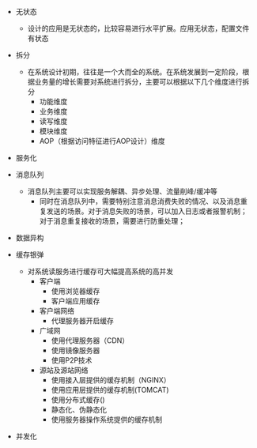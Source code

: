 + 无状态
    + 设计的应用是无状态的，比较容易进行水平扩展。应用无状态，配置文件有状态
+ 拆分
    + 在系统设计初期，往往是一个大而全的系统。在系统发展到一定阶段，根据业务量的增长需要对系统进行拆分，主要可以根据以下几个维度进行拆分
        + 功能维度
        + 业务维度
        + 读写维度
        + 模块维度
        + AOP（根据访问特征进行AOP设计）维度

+ 服务化
    
+ 消息队列
    + 消息队列主要可以实现服务解耦、异步处理、流量削峰/缓冲等
        + 同时在消息队列中，需要特别注意消息消费失败的情况、以及消息重复发送的场景。对于消息失败的场景，可以加入日志或者报警机制；对于消息重复接收的场景，需要进行防重处理；

+ 数据异构

+ 缓存银弹
    + 对系统读服务进行缓存可大幅提高系统的高并发
        + 客户端
            + 使用浏览器缓存
            + 客户端应用缓存
        + 客户端网络
            + 代理服务器开启缓存
        + 广域网
            + 使用代理服务器（CDN）
            + 使用镜像服务器
            + 使用P2P技术
        + 源站及源站网络
            + 使用接入层提供的缓存机制（NGINX）
            + 使用应用层提供的缓存机制(TOMCAT)
            + 使用分布式缓存()
            + 静态化、伪静态化
            + 使用服务器操作系统提供的缓存机制


+ 并发化
